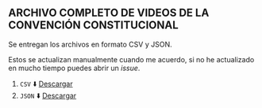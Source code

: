 ## ARCHIVO COMPLETO DE VIDEOS DE LA CONVENCIÓN CONSTITUCIONAL

Se entregan los archivos en formato CSV y JSON.

Estos se actualizan manualmente cuando me acuerdo, si no he actualizado en mucho tiempo puedes abrir un *issue*.

1. `CSV` ⬇️ [Descargar](vods.csv)
2. `JSON` ⬇️ [Descargar](vods.json)